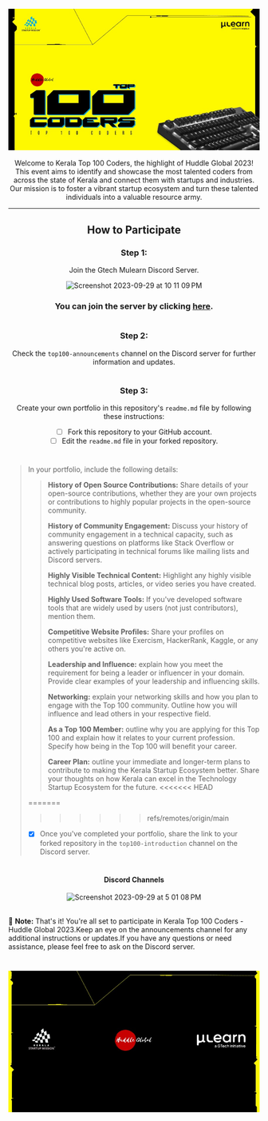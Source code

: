 ![Top 100](./doc/assets/header.jpeg)

<div align="center">
Welcome to Kerala Top 100 Coders, the highlight of Huddle Global 2023! This event aims to identify and showcase the most talented coders from across the state of Kerala and connect them with startups and industries. Our mission is to foster a vibrant startup ecosystem and turn these talented individuals into a valuable resource army.
</div>

<div align="center">

---

## How to Participate

### Step 1:

Join the Gtech Mulearn Discord Server.

<img width="431" alt="Screenshot 2023-09-29 at 10 11 09 PM" src="https://github.com/vishakh-abhayan/Top-100-Coders/assets/94307781/64688be6-3188-4556-9ccb-f7b3644ccf64">

### You can join the server by clicking [here](https://discord.gg/gtech-mulearn-771670169691881483).

#

### Step 2:

Check the `top100-announcements` channel on the Discord server for further information and updates.

#

### Step 3:

Create your own portfolio in this repository's `readme.md` file by following these instructions:

- [ ] Fork this repository to your GitHub account.
- [ ] Edit the `readme.md` file in your forked repository.
</div>

#

> In your portfolio, include the following details:
>
> > **History of Open Source Contributions:** Share details of your open-source contributions, whether they are your own projects or contributions to highly popular projects in the open-source community.
> >
> > **History of Community Engagement:** Discuss your history of community engagement in a technical capacity, such as answering questions on platforms like Stack Overflow or actively participating in technical forums like mailing lists and Discord servers.
> >
> > **Highly Visible Technical Content:** Highlight any highly visible technical blog posts, articles, or video series you have created.
> >
> > **Highly Used Software Tools:** If you've developed software tools that are widely used by users (not just contributors), mention them.
> >
> > **Competitive Website Profiles:** Share your profiles on competitive websites like Exercism, HackerRank, Kaggle, or any others you're active on.
> >
> > **Leadership and Influence:** explain how you meet the requirement for being a leader or influencer in your domain. Provide clear examples of your leadership and influencing skills.
> >
> > **Networking:** explain your networking skills and how you plan to engage with the Top 100 community. Outline how you will influence and lead others in your respective field.
> >
> > **As a Top 100 Member:** outline why you are applying for this Top 100 and explain how it relates to your current profession. Specify how being in the Top 100 will benefit your career.
> >
> > **Career Plan:** outline your immediate and longer-term plans to contribute to making the Kerala Startup Ecosystem better. Share your thoughts on how Kerala can excel in the Technology Startup Ecosystem for the future.
> > <<<<<<< HEAD
>
> =======
>
> > > > > > > refs/remotes/origin/main
>
> - [x] Once you've completed your portfolio, share the link to your forked repository in the `top100-introduction` channel on the Discord server.

#

<div align="center">

#### Discord Channels

<img width="236" alt="Screenshot 2023-09-29 at 5 01 08 PM" src="https://github.com/vishakh-abhayan/Top-100-Coders/assets/94307781/aa06d569-db42-43e6-b4d0-88d1bcd5132c">
</div>

</br>

:memo: **Note:** That's it! You're all set to participate in Kerala Top 100 Coders - Huddle Global 2023.Keep an eye on the announcements channel for any additional instructions or updates.If you have any questions or need assistance, please feel free to ask on the Discord server.

#

![New Project (11)](./doc/assets/footer.jpeg)
